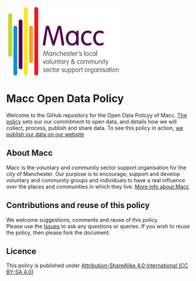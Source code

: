 ![MaccLogo](https://github.com/MaccData/OpenDataPolicy/blob/master/MaccLogo.jpg)  

# Macc Open Data Policy
Welcome to the GiHub repository for the Open Data Policyy of Macc.
[The policy](https://github.com/MaccData/OpenDataPolicy/blob/master/OpenDataPolicy.md) sets our our commitment to open data, and details how we will collect, process, publish and share data. 
To see this policy in action, [we publish our data on our website](https://www.manchestercommunitycentral.org/policy-and-influence/open-data)

## About Macc
Macc is the voluntary and community sector support organisation for the city of Manchester. Our purpose is to encourage, support and develop voluntary and community groups and individuals to have a real influence over the places and communities in which they live.
[More info about Macc](http://www.macc.org.uk/)

## Contributions and reuse of this policy
We welcome suggestions, comments and reuse of this policy.  
Please use the [Issues](https://github.com/MaccData/OpenDataPolicy/issues) to ask any questions or queries.
If you wish to reuse the policy, then please fork the document.

## Licence
This policy is published under [Attribution-ShareAlike 4.0 International (CC BY-SA 4.0)](http://creativecommons.org/licenses/by-sa/4.0/) 
